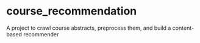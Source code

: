 # course_recommendation
A project to crawl course abstracts, preprocess them, and build a content-based recommender
